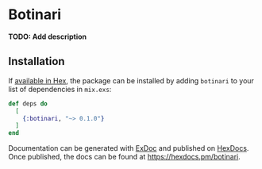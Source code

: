 # Botinari

**TODO: Add description**

## Installation

If [available in Hex](https://hex.pm/docs/publish), the package can be installed
by adding `botinari` to your list of dependencies in `mix.exs`:

```elixir
def deps do
  [
    {:botinari, "~> 0.1.0"}
  ]
end
```

Documentation can be generated with [ExDoc](https://github.com/elixir-lang/ex_doc)
and published on [HexDocs](https://hexdocs.pm). Once published, the docs can
be found at <https://hexdocs.pm/botinari>.

